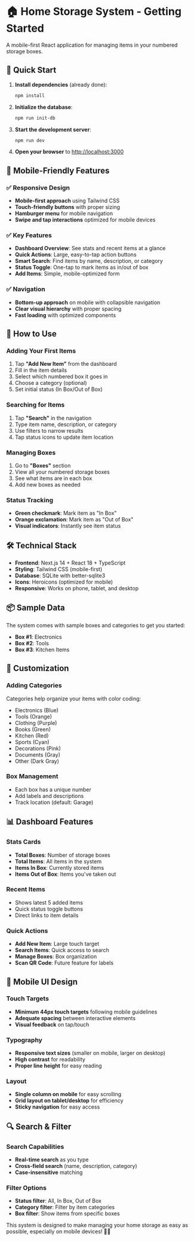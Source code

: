 # 🏠 Home Storage System - Getting Started

A mobile-first React application for managing items in your numbered storage boxes.

## 🚀 Quick Start

1. **Install dependencies** (already done):
   ```bash
   npm install
   ```

2. **Initialize the database**:
   ```bash
   npm run init-db
   ```

3. **Start the development server**:
   ```bash
   npm run dev
   ```

4. **Open your browser** to [http://localhost:3000](http://localhost:3000)

## 📱 Mobile-Friendly Features

### ✅ Responsive Design
- **Mobile-first approach** using Tailwind CSS
- **Touch-friendly buttons** with proper sizing
- **Hamburger menu** for mobile navigation
- **Swipe and tap interactions** optimized for mobile devices

### ✅ Key Features
- **Dashboard Overview**: See stats and recent items at a glance
- **Quick Actions**: Large, easy-to-tap action buttons
- **Smart Search**: Find items by name, description, or category
- **Status Toggle**: One-tap to mark items as in/out of box
- **Add Items**: Simple, mobile-optimized form

### ✅ Navigation
- **Bottom-up approach** on mobile with collapsible navigation
- **Clear visual hierarchy** with proper spacing
- **Fast loading** with optimized components

## 🎯 How to Use

### Adding Your First Items
1. Tap **"Add New Item"** from the dashboard
2. Fill in the item details
3. Select which numbered box it goes in
4. Choose a category (optional)
5. Set initial status (In Box/Out of Box)

### Searching for Items
1. Tap **"Search"** in the navigation
2. Type item name, description, or category
3. Use filters to narrow results
4. Tap status icons to update item location

### Managing Boxes
1. Go to **"Boxes"** section
2. View all your numbered storage boxes
3. See what items are in each box
4. Add new boxes as needed

### Status Tracking
- **Green checkmark**: Mark item as "In Box"
- **Orange exclamation**: Mark item as "Out of Box"
- **Visual indicators**: Instantly see item status

## 🛠 Technical Stack

- **Frontend**: Next.js 14 + React 18 + TypeScript
- **Styling**: Tailwind CSS (mobile-first)
- **Database**: SQLite with better-sqlite3
- **Icons**: Heroicons (optimized for mobile)
- **Responsive**: Works on phone, tablet, and desktop

## 📦 Sample Data

The system comes with sample boxes and categories to get you started:
- **Box #1**: Electronics
- **Box #2**: Tools  
- **Box #3**: Kitchen Items

## 🔧 Customization

### Adding Categories
Categories help organize your items with color coding:
- Electronics (Blue)
- Tools (Orange)
- Clothing (Purple)
- Books (Green)
- Kitchen (Red)
- Sports (Cyan)
- Decorations (Pink)
- Documents (Gray)
- Other (Dark Gray)

### Box Management
- Each box has a unique number
- Add labels and descriptions
- Track location (default: Garage)

## 📊 Dashboard Features

### Stats Cards
- **Total Boxes**: Number of storage boxes
- **Total Items**: All items in the system
- **Items In Box**: Currently stored items
- **Items Out of Box**: Items you've taken out

### Recent Items
- Shows latest 5 added items
- Quick status toggle buttons
- Direct links to item details

### Quick Actions
- **Add New Item**: Large touch target
- **Search Items**: Quick access to search
- **Manage Boxes**: Box organization
- **Scan QR Code**: Future feature for labels

## 🎨 Mobile UI Design

### Touch Targets
- **Minimum 44px touch targets** following mobile guidelines
- **Adequate spacing** between interactive elements
- **Visual feedback** on tap/touch

### Typography
- **Responsive text sizes** (smaller on mobile, larger on desktop)
- **High contrast** for readability
- **Proper line height** for easy reading

### Layout
- **Single column on mobile** for easy scrolling
- **Grid layout on tablet/desktop** for efficiency
- **Sticky navigation** for easy access

## 🔍 Search & Filter

### Search Capabilities
- **Real-time search** as you type
- **Cross-field search** (name, description, category)
- **Case-insensitive** matching

### Filter Options
- **Status filter**: All, In Box, Out of Box
- **Category filter**: Filter by item categories
- **Box filter**: Show items from specific boxes

This system is designed to make managing your home storage as easy as possible, especially on mobile devices! 📱✨ 